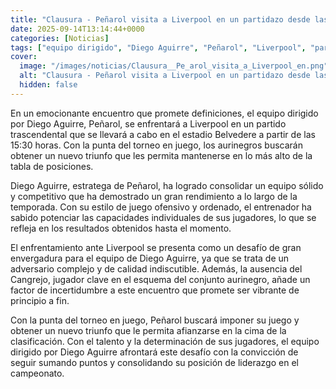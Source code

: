 ```yaml
---
title: "Clausura - Peñarol visita a Liverpool en un partidazo desde las 15 -30 en Belvedere"
date: 2025-09-14T13:14:44+0000
categories: [Noticias]
tags: ["equipo dirigido", "Diego Aguirre", "Peñarol", "Liverpool", "partido trascendental", "estadio Belvedere", "torneo en juego."]
cover:
  image: "/images/noticias/Clausura__Pe_arol_visita_a_Liverpool_en.png"
  alt: "Clausura - Peñarol visita a Liverpool en un partidazo desde las 15 -30 en Belvedere"
  hidden: false
---
```


En un emocionante encuentro que promete definiciones, el equipo dirigido por Diego Aguirre, Peñarol, se enfrentará a Liverpool en un partido trascendental que se llevará a cabo en el estadio Belvedere a partir de las 15:30 horas. Con la punta del torneo en juego, los aurinegros buscarán obtener un nuevo triunfo que les permita mantenerse en lo más alto de la tabla de posiciones.

Diego Aguirre, estratega de Peñarol, ha logrado consolidar un equipo sólido y competitivo que ha demostrado un gran rendimiento a lo largo de la temporada. Con su estilo de juego ofensivo y ordenado, el entrenador ha sabido potenciar las capacidades individuales de sus jugadores, lo que se refleja en los resultados obtenidos hasta el momento.

El enfrentamiento ante Liverpool se presenta como un desafío de gran envergadura para el equipo de Diego Aguirre, ya que se trata de un adversario complejo y de calidad indiscutible. Además, la ausencia del Cangrejo, jugador clave en el esquema del conjunto aurinegro, añade un factor de incertidumbre a este encuentro que promete ser vibrante de principio a fin.

Con la punta del torneo en juego, Peñarol buscará imponer su juego y obtener un nuevo triunfo que le permita afianzarse en la cima de la clasificación. Con el talento y la determinación de sus jugadores, el equipo dirigido por Diego Aguirre afrontará este desafío con la convicción de seguir sumando puntos y consolidando su posición de liderazgo en el campeonato.
